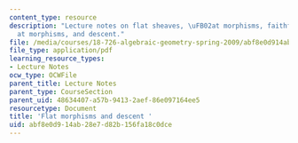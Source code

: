 ```yaml
---
content_type: resource
description: "Lecture notes on flat sheaves, \uFB02at morphisms, faithfully \uFB02\
  at morphisms, and descent."
file: /media/courses/18-726-algebraic-geometry-spring-2009/abf8e0d914ab28e7d82b156fa18c0dce_MIT18_726s09_lec12_flat.pdf
file_type: application/pdf
learning_resource_types:
- Lecture Notes
ocw_type: OCWFile
parent_title: Lecture Notes
parent_type: CourseSection
parent_uid: 48634407-a57b-9413-2aef-86e097164ee5
resourcetype: Document
title: 'Flat morphisms and descent '
uid: abf8e0d9-14ab-28e7-d82b-156fa18c0dce
---
```

